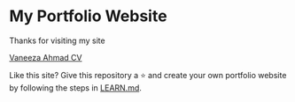 # My Portfolio Website

Thanks for visiting my site

<a href="https://vaneeza-7.github.io/"> Vaneeza Ahmad CV</a>

Like this site? Give this repository a ⭐ and create your own portfolio website by following the steps in [LEARN.md](LEARN.md).
